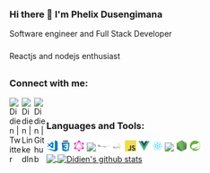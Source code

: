 ### Hi there 👋 I'm Phelix Dusengimana

Software engineer and Full Stack Developer 
###
Reactjs and nodejs enthusiast

##

### Connect with me:

[<img align="left" alt="Didien | Twitter" width="22px" src="https://cdn.jsdelivr.net/npm/simple-icons@v3/icons/twitter.svg" />][twitter]
[<img align="left" alt="Didien | LinkedIn" width="22px" src="https://cdn.jsdelivr.net/npm/simple-icons@v3/icons/linkedin.svg" />][linkedin]
[<img align="left" alt="Didien | Github" width="22px" src="https://cdn.jsdelivr.net/npm/simple-icons@v3/icons/github.svg" />][github]

<br />


### Languages and Tools:  
<code><img height="20" src="https://raw.githubusercontent.com/github/explore/80688e429a7d4ef2fca1e82350fe8e3517d3494d/topics/visual-studio-code/visual-studio-code.png"></code>
<code><img height="20" src="https://raw.githubusercontent.com/github/explore/80688e429a7d4ef2fca1e82350fe8e3517d3494d/topics/css/css.png"></code>
<code><img height="20" src="https://raw.githubusercontent.com/github/explore/80688e429a7d4ef2fca1e82350fe8e3517d3494d/topics/graphql/graphql.png"></code>
<code><img height="20" src="https://avatars1.githubusercontent.com/u/28507035?s=200&v=4"></code>
<code><img height="20" src="https://raw.githubusercontent.com/github/explore/80688e429a7d4ef2fca1e82350fe8e3517d3494d/topics/mongodb/mongodb.png"></code>
<code><img height="20" src="https://raw.githubusercontent.com/github/explore/80688e429a7d4ef2fca1e82350fe8e3517d3494d/topics/mysql/mysql.png"></code>
<code><img height="20" src="https://raw.githubusercontent.com/github/explore/80688e429a7d4ef2fca1e82350fe8e3517d3494d/topics/javascript/javascript.png"></code>
<code><img height="20" src="https://raw.githubusercontent.com/github/explore/80688e429a7d4ef2fca1e82350fe8e3517d3494d/topics/vue/vue.png"></code>
<code><img height="20" src="https://raw.githubusercontent.com/github/explore/80688e429a7d4ef2fca1e82350fe8e3517d3494d/topics/react/react.png"></code>
<code><img height="20" src="https://fivethree.gallerycdn.vsassets.io/extensions/fivethree/vscode-svelte-snippets/0.5.0/1594651938076/Microsoft.VisualStudio.Services.Icons.Default"></code>
<code><img height="20" src="https://raw.githubusercontent.com/github/explore/80688e429a7d4ef2fca1e82350fe8e3517d3494d/topics/nodejs/nodejs.png"></code> 
<code><img height="20" src="https://raw.githubusercontent.com/github/explore/80688e429a7d4ef2fca1e82350fe8e3517d3494d/topics/spring-boot/spring-boot.png"></code>
<br/>
<a href="https://github.com/didiermunezer38">
  <img align="center" src="https://github-readme-stats.vercel.app/api/top-langs/?username=didiermunezer38&theme=light&hide_langs_below=1" />
</a>
<a href="https://github.com/didiermunezer38">
 <img align="center" src="https://github-readme-stats.vercel.app/api?username=didiermunezer38&count_private=true&show_icons=true&include_all_commits=true&show_icons=true&theme=light" alt="Didien's github stats"/>
</a>



[twitter]: https://twitter.com/DidierMUNEZERO4
[linkedin]: https://www.linkedin.com/in/didier-munezero-07b849194/
[github]: https://www.github.com/in/didiermunezer38/


